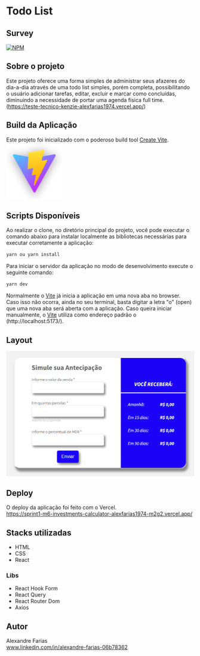 # Todo List

## Survey

[![NPM](https://img.shields.io/npm/l/react)](https://github.com/alexfarias1974/teste-tecnico-kenzie-alexfarias1974/blob/main/LICENCE)

## Sobre o projeto

Este projeto oferece uma forma simples de administrar seus afazeres do dia-a-dia através de uma todo list simples, porém completa, possibilitando o usuário adicionar tarefas, editar, excluir e marcar como concluídas, diminuindo a necessidade de portar uma agenda física full time.\
(https://teste-tecnico-kenzie-alexfarias1974.vercel.app/)

## Build da Aplicação

Este projeto foi inicializado com o poderoso build tool [Create Vite](https://vitejs.dev/).\
<img src="https://github.com/alexfarias1974/teste-tecnico-kenzie-alexfarias1974/blob/main/vite.png" width="150px" />

## Scripts Disponíveis

Ao realizar o clone, no diretório principal do projeto, você pode executar o comando abaixo para instalar localmente as bibliotecas necessárias para executar corretamente a aplicação:

```bash
yarn ou yarn install
```
Para iniciar o servidor da aplicação no modo de desenvolvimento execute o seguinte comando:

```bash
yarn dev
```

Normalmente o [Vite](https://vitejs.dev/) já inicia a aplicação em uma nova aba no browser. Caso isso não ocorra, ainda no seu terminal, basta digitar a letra "o" (open) que uma nova aba será aberta com a aplicação. Caso queira iniciar manualmente, o [Vite](https://vitejs.dev/) utiliza como endereço padrão o (http://localhost:5173/).

## Layout

![WEB](https://github.com/alexfarias1974/sprint1-m6-investments-calculator-alexfarias1974/blob/main/investment-calculator/investments_calculator.png)

## Deploy

O deploy da aplicação foi feito com o Vercel.\
https://sprint1-m6-investments-calculator-alexfarias1974-m2g2.vercel.app/

## Stacks utilizadas

- HTML
- CSS
- React

### Libs

- React Hook Form
- React Query
- React Router Dom
- Axios

## Autor

Alexandre Farias\
www.linkedin.com/in/alexandre-farias-06b78362
